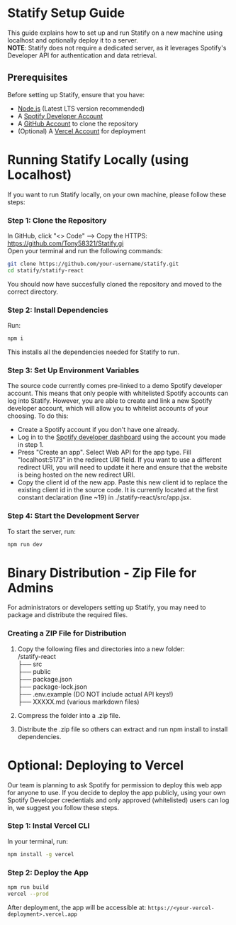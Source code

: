 # Statify Setup Guide
This guide explains how to set up and run Statify on a new machine using localhost and optionally deploy it to a server.  
**NOTE**: Statify does not require a dedicated server, as it leverages Spotify's Developer API for authentication and data retrieval.

## Prerequisites
Before setting up Statify, ensure that you have:
- [Node.js](https://nodejs.org/en/) (Latest LTS version recommended)
- A [Spotify Developer Account](https://developer.spotify.com/dashboard)
- A [GitHub Account](https://github.com) to clone the repository
- (Optional) A [Vercel Account](https://vercel.com/) for deployment

# Running Statify Locally (using Localhost)
If you want to run Statify locally, on your own machine, please follow these steps:
### Step 1: Clone the Repository
In GitHub, click "<> Code" --> Copy the HTTPS: https://github.com/Tony58321/Statify.gi  
Open your terminal and run the following commands:
```sh
git clone https://github.com/your-username/statify.git
cd statify/statify-react
```
You should now have succesfully cloned the repository and moved to the correct directory.

### Step 2: Install Dependencies
Run:
```sh
npm i 
```
This installs all the dependencies needed for Statify to run.

### Step 3: Set Up Environment Variables
The source code currently comes pre-linked to a demo Spotify developer account. This means that only people with whitelisted Spotify accounts can log into Statify. However, you are able to create and link a new Spotify developer account, which will allow you to whitelist accounts of your choosing. To do this:  

- Create a Spotify account if you don't have one already.  
- Log in to the [Spotify developer dashboard](https://developer.spotify.com/) using the account you made in step 1.  
- Press "Create an app". Select Web API for the app type. Fill "localhost:5173" in the redirect URI field. If you want to use a different redirect URI, you will need to update it here and ensure that the website is being hosted on the new redirect URI.  
- Copy the client id of the new app. Paste this new client id to replace the existing client id in the source code. It is currently located at the first constant declaration (line ~19) in ./statify-react/src/app.jsx.  

### Step 4: Start the Development Server
To start the server, run:  
```sh
npm run dev
```
# Binary Distribution - Zip File for Admins
For administrators or developers setting up Statify, you may need to package and distribute the required files.  
### Creating a ZIP File for Distribution
1. Copy the following files and directories into a new folder:\
/statify-react\
├── src\
├── public\
├── package.json\
├── package-lock.json\
├── .env.example  (DO NOT include actual API keys!)\
├── XXXXX.md (various markdown files)

2. Compress the folder into a .zip file.
3. Distribute the .zip file so others can extract and run npm install to install dependencies.

# Optional: Deploying to Vercel
Our team is planning to ask Spotify for permission to deploy this web app for anyone to use. If you decide to deploy the app publicly, using your own Spotify Developer credentials and only approved (whitelisted) users can log in, we suggest you follow these steps.
### Step 1: Instal Vercel CLI
In your terminal, run:
```sh
npm install -g vercel
```
### Step 2: Deploy the App
```sh
npm run build
vercel --prod
```
After deployment, the app will be accessible at:
```https://<your-vercel-deployment>.vercel.app```
